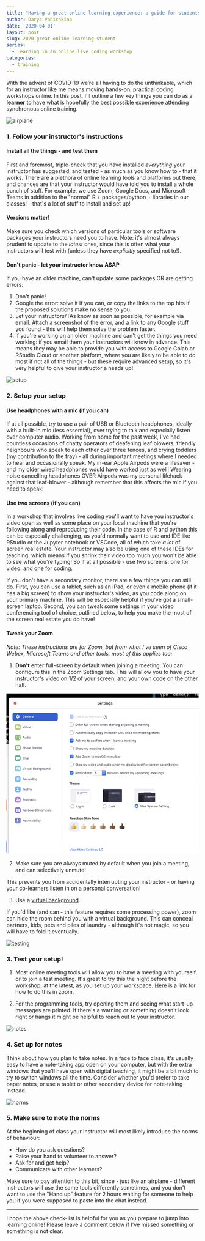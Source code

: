 ```yaml
---
title: "Having a great online learning experience: a guide for students"
author: Darya Vanichkina
date: '2020-04-01'
layout: post
slug: 2020-great-online-learning-student
series:
  - Learning in an online live coding workshop
categories:
  - training
---
```


With the advent of COVID-19 we’re all having to do the unthinkable, which for an instructor like me means moving hands-on, practical coding workshops online. In this post, I'll outline a few key things you can do as a **learner** to have what is hopefully the best possible experience attending synchronous online training.


![airplane](https://images.unsplash.com/photo-1534481016308-0fca71578ae5?ixlib=rb-1.2.1&ixid=eyJhcHBfaWQiOjEyMDd9&auto=format&fit=crop&w=500&q=100)


### 1. Follow your instructor's instructions
#### Install all the things - and test them
First and foremost, triple-check that you have installed *everything* your instructor has suggested, and tested - as much as you know how to - that it works. There are a plethora of online learning tools and platforms out there, and chances are that your instructor would have told you to install a whole bunch of stuff. For example, we use Zoom, Google Docs, and Microsoft Teams in addition to the "normal" R + packages/python + libraries in our classes! - that's a lot of stuff to install and set up!

#### Versions matter!
Make sure you check which versions of particular tools or software packages your instructors need you to have. Note: it's almost always prudent to update to the *latest* ones, since this is often what your instructors will test with (unless they have *explicitly* specified not to!). 

#### Don't panic - let your instructor know ASAP
If you have an older machine, can't update some packages OR are getting errors:

1. Don't panic!
2. Google the error: solve it if you can, or copy the links to the top hits if the proposed solutions make no sense to you.
3. Let your instructors/TAs know as soon as possible, for example via email. Attach a screenshot of the error, and a link to any Google stuff you found - this will help them solve the problem faster.
4. If you're working on an older machine and can't get the things you need working: if you email them your instructors will know in advance. This means they may be able to provide you with access to Google Colab or RStudio Cloud or another platform, where you are likely to be able to do most if not all of the things - but these require advanced setup, so it's very helpful to give your instructor a heads up!
  

![setup](https://images.unsplash.com/photo-1428223501723-d821c5d00ca3?ixlib=rb-1.2.1&ixid=eyJhcHBfaWQiOjEyMDd9&auto=format&fit=crop&w=500&q=100)

### 2. Setup your setup
#### Use headphones with a mic (if you can)

If at all possible, try to use a pair of USB or Bluetooth headphones, ideally with a built-in mic (less essential), over trying to talk and especially listen over computer audio. Working from home for the past week, I've had countless occasions of chatty operators of deafening leaf blowers, friendly neighbours who speak to each other over three fences, and crying toddlers (my contribution to the fray) - all during important meetings where I needed to hear and occasionally speak. My in-ear Apple Airpods were a lifesaver - and my older wired headphones would have worked just as well! Wearing noise cancelling headphones OVER Airpods was my personal lifehack against that leaf-blower - although remember that this affects the mic if you need to speak!

#### Use two screens (if you can)
In a workshop that involves live coding you'll want to have you instructor's video open as well as some place on your local machine that you're following along and reproducing their code. In the case of R and python this can be especially challenging, as you'd normally want to use and IDE like RStudio or the Jupyter notebook or VSCode, all of which take *a lot* of screen real estate. Your instructor may also be using one of these IDEs for teaching, which means if you shrink their video too much you won't be able to see what you're typing! So if at all possible - use two screens: one for video, and one for coding.

If you don't have a secondary monitor, there are a few things you can still do. First, you can use a tablet, such as an iPad, or even a mobile phone (if it has a big screen) to show your instructor's video, as you code along on your primary machine. This will be especially helpful if you've got a small-screen laptop. Second, you can tweak some settings in your video conferencing tool of choice, outlined below, to help you make the most of the screen real estate you do have!

#### Tweak your Zoom

*Note: These instructions are for Zoom, but from what I've seen of Cisco Webex, Microsoft Teams and other tools, most of this applies too:*

1. **Don't** enter full-screen by default when joining a meeting. You can configure this in the Zoom Settings tab. This will allow you to have your instructor's video on 1/2 of your screen, and your own code on the other half.

![General Zoom Settings](../fig/2003_zoomsettingsGeneral.png)


2. Make sure you are always muted by default when you join a meeting, and can selectively unmute!

This prevents you from accidentally interrupting your instructor - or having your co-learners listen in on a personal conversation!


3. Use a [virtual background](https://support.zoom.us/hc/en-us/articles/210707503-Virtual-Background) 

If you'd like (and can - this feature requires some processing power), zoom can hide the room behind you with a virtual background. This can conceal partners, kids, pets and piles of laundry - although it's not magic, so you will have to fold it eventually. 


![testing](https://images.unsplash.com/photo-1516534775068-ba3e7458af70?ixlib=rb-1.2.1&ixid=eyJhcHBfaWQiOjEyMDd9&auto=format&fit=crop&w=500&q=80)

### 3. Test your setup!

1. Most online meeting tools will allow you to have a meeting with yourself, or to join a test meeting. It's great to try this the night before the workshop, at the latest, as you set up your workspace. [Here](https://support.zoom.us/hc/en-us/articles/201362283-Testing-computer-or-device-audio) is a link for how to do this in zoom.

2. For the programming tools, try opening them and seeing what start-up messages are printed. If there's a warning or something doesn't look right or hangs it might be helpful to reach out to your instructor. 


![notes](https://images.unsplash.com/photo-1517842645767-c639042777db?ixlib=rb-1.2.1&ixid=eyJhcHBfaWQiOjEyMDd9&auto=format&fit=crop&w=500&q=80)

### 4. Set up for notes 

Think about how you plan to take notes. In a face to face class, it's usually easy to have a note-taking app open on your computer, but with the extra windows that you'll have open with digital teaching, it might be a bit much to try to switch windows all the time. Consider whether you'd prefer to take paper notes, or use a tablet or other secondary device for note-taking instead.


![norms](https://images.unsplash.com/photo-1508726096737-5ac7ca26345f?ixlib=rb-1.2.1&ixid=eyJhcHBfaWQiOjEyMDd9&auto=format&fit=crop&w=500&q=80)

### 5. Make sure to note the norms

At the beginning of class your instructor will most likely introduce the norms of behaviour: 

- How do you ask questions? 
- Raise your hand to volunteer to answer? 
- Ask for and get help? 
- Communicate with other learners?

Make sure to pay attention to this bit, since - just like an airplane - different instructors will use the same tools differently sometimes, and you don't want to use the "Hand up" feature for 2 hours waiting for someone to help you if you were supposed to paste into the chat instead. 


***

I hope the above check-list is helpful for you as you prepare to jump into learning online! Please leave a comment below if I've missed something or something is not clear.















